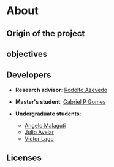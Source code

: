 # About

## Origin of the project

## objectives

## Developers

- **Research advisor**: [Rodolfo Azevedo](https://www.ic.unicamp.br/~rodolfo/)

- **Master's student**: [Gabriel P Gomes](https://github.com/GabPGomes)

- **Undergraduate students**:
    - [Angelo Malaguti](https://github.com/llTurtle22ll)
    - [Julio Avelar](https://github.com/JN513)
    - [Victor Lago](https://github.com/Viktor-Lake)

## Licenses